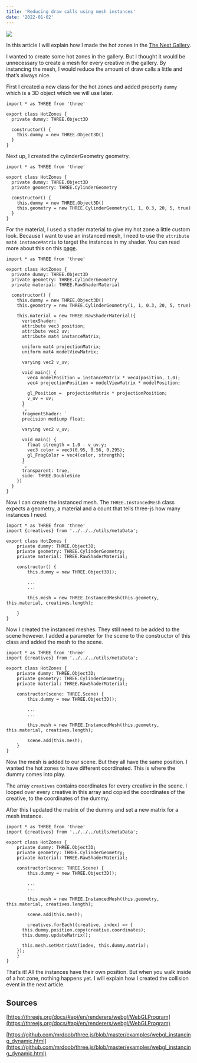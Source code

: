 ```yaml
---
title: 'Reducing draw calls using mesh instances'
date: '2022-01-02'
---
```


![](../images/assets/hotzones.png)

In this article I will explain how I made the hot zones in the [The Next Gallery](https://www.thenext.gallery/).

I wanted to create some hot zones in the gallery. But I thought it would be unnecessary to create a mesh for every creative in the gallery. By instancing the mesh, I would reduce the amount of draw calls a little and that’s always nice.

First I created a new class for the hot zones and added property `dummy` which is a 3D object which we will use later.

```tsx
import * as THREE from 'three'

export class HotZones {
  private dummy: THREE.Object3D

  constructor() {
    this.dummy = new THREE.Object3D()
  }
}
```

Next up, I created the cylinderGeometry geometry.

```tsx
import * as THREE from 'three'

export class HotZones {
  private dummy: THREE.Object3D
  private geometry: THREE.CylinderGeometry

  constructor() {
    this.dummy = new THREE.Object3D()
    this.geometry = new THREE.CylinderGeometry(1, 1, 0.3, 20, 5, true)
  }
}
```

For the material, I used a shader material to give my hot zone a little custom look. Because I want to use an instanced mesh, I need to use the `attribute mat4 instanceMatrix` to target the instances in my shader. You can read more about this on this [page](https://threejs.org/docs/#api/en/renderers/webgl/WebGLProgram).

```tsx
import * as THREE from 'three'

export class HotZones {
  private dummy: THREE.Object3D
  private geometry: THREE.CylinderGeometry
  private material: THREE.RawShaderMaterial

  constructor() {
    this.dummy = new THREE.Object3D()
    this.geometry = new THREE.CylinderGeometry(1, 1, 0.3, 20, 5, true)

    this.material = new THREE.RawShaderMaterial({
      vertexShader: `
      attribute vec3 position;
      attribute vec2 uv;
      attribute mat4 instanceMatrix;
      
      uniform mat4 projectionMatrix;
      uniform mat4 modelViewMatrix;

      varying vec2 v_uv;

      void main() {
        vec4 modelPosition = instanceMatrix * vec4(position, 1.0);
        vec4 projectionPosition = modelViewMatrix * modelPosition;

        gl_Position =  projectionMatrix * projectionPosition;
        v_uv = uv;
      }
      `,
      fragmentShader: `
      precision mediump float;

      varying vec2 v_uv;

      void main() {
        float strength = 1.0 - v_uv.y;
        vec3 color = vec3(0.95, 0.56, 0.295);
        gl_FragColor = vec4(color, strength);
      }
      `,
      transparent: true,
      side: THREE.DoubleSide
    })
  }
}
```

Now I can create the instanced mesh. The `THREE.InstancedMesh` class expects a geometry, a material and a count that tells three-js how many instances I need.

```tsx
import * as THREE from 'three'
import {creatives} from '../../../utils/metaData';

export class HotZones {
	private dummy: THREE.Object3D;
	private geometry: THREE.CylinderGeometry;
	private material: THREE.RawShaderMaterial;

	constructor() {
		this.dummy = new THREE.Object3D();

		...
		...

		this.mesh = new THREE.InstancedMesh(this.geometry, this.material, creatives.length);

	}
}
```

Now I created the instanced meshes. They still need to be added to the scene however. I added a parameter for the scene to the constructor of this class and added the mesh to the scene.

```tsx
import * as THREE from 'three'
import {creatives} from '../../../utils/metaData';

export class HotZones {
	private dummy: THREE.Object3D;
	private geometry: THREE.CylinderGeometry;
	private material: THREE.RawShaderMaterial;

	constructor(scene: THREE.Scene) {
		this.dummy = new THREE.Object3D();

		...
		...

		this.mesh = new THREE.InstancedMesh(this.geometry, this.material, creatives.length);

		scene.add(this.mesh);
	}
}
```

Now the mesh is added to our scene. But they all have the same position. I wanted the hot zones to have different coordinated. This is where the dummy comes into play.

The array `creatives` contains coordinates for every creative in the scene. I looped over every creative in this array and copied the coordinates of the creative, to the coordinates of the dummy.

After this I updated the matrix of the dummy and set a new matrix for a mesh instance.

```tsx
import * as THREE from 'three'
import {creatives} from '../../../utils/metaData';

export class HotZones {
	private dummy: THREE.Object3D;
	private geometry: THREE.CylinderGeometry;
	private material: THREE.RawShaderMaterial;

	constructor(scene: THREE.Scene) {
		this.dummy = new THREE.Object3D();

		...
		...

		this.mesh = new THREE.InstancedMesh(this.geometry, this.material, creatives.length);

		scene.add(this.mesh);

		creatives.forEach((creative, index) => {
      this.dummy.position.copy(creative.coordinates);
      this.dummy.updateMatrix();

      this.mesh.setMatrixAt(index, this.dummy.matrix);
    });
	}
}
```

That’s it! All the instances have their own position. But when you walk inside of a hot zone, nothing happens yet. I will explain how I created the collision event in the next article.

## Sources

[https://threejs.org/docs/#api/en/renderers/webgl/WebGLProgram](https://threejs.org/docs/#api/en/renderers/webgl/WebGLProgram)

[https://github.com/mrdoob/three.js/blob/master/examples/webgl_instancing_dynamic.html](https://github.com/mrdoob/three.js/blob/master/examples/webgl_instancing_dynamic.html)
